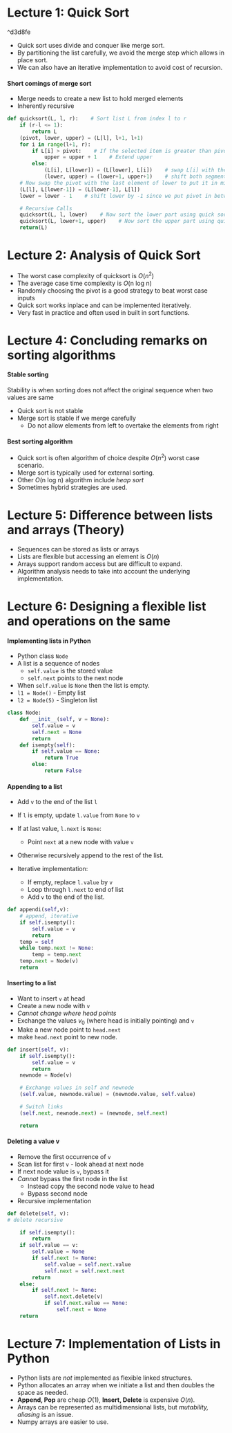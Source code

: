 # Lecture 1: Quick Sort

^d3d8fe

- Quick sort uses divide and conquer like merge sort.
- By partitioning the list carefully, we avoid the merge step which allows in place sort.
- We can also have an iterative implementation to avoid cost of recursion.

#### Short comings of merge sort

- Merge needs to create a new list to hold merged elements
- Inherently recursive

```python
def quicksort(L, l, r):    # Sort list L from index l to r
	if (r-l <= 1):
		return L
	(pivot, lower, upper) = (L[l], l+1, l+1)
	for i in range(l+1, r):
		if L[i] > pivot:    # If the selected item is greater than pivot
			upper = upper + 1    # Extend upper
		else:
			(L[i], L[lower]) = (L[lower], L[i])    # swap L[i] with the start of upper segment.
			(lower, upper) = (lower+1, upper+1)    # shift both segments b 1
	# Now swap the pivot with the last element of lower to put it in middle
	(L[l], L[lower-1]) = (L[lower-1], L[l])
	lower = lower - 1    # shift lower by -1 since we put pivot in between

	# Recursive Calls
	quicksort(L, l, lower)    # Now sort the lower part using quick sort
	quicksort(L, lower+1, upper)    # Now sort the upper part using quick sort
	return(L)
```

# Lecture 2: Analysis of Quick Sort

- The worst case complexity of quicksort is $O(n^2)$
- The average case time complexity is $O$(n log n)
- Randomly choosing the pivot is a good strategy to beat worst case inputs
- Quick sort works inplace and can be implemented iteratively.
- Very fast in practice and often used in built in sort functions.

# Lecture 4: Concluding remarks on sorting algorithms

#### Stable sorting
Stability is when sorting does not affect the original sequence when two values are same

- Quick sort is not stable
-  Merge sort is stable if we merge carefully
	- Do not allow elements from left to overtake the elements from right

#### Best sorting algorithm
- Quick sort is often algorithm of choice despite $O(n^2)$ worst case scenario.
- Merge sort is typically used for external sorting.
- Other $O$(n log n) algorithm include *heap sort*
- Sometimes hybrid strategies are used.

# Lecture 5: Difference between lists and arrays (Theory)

- Sequences can be stored as lists or arrays
- Lists are flexible but accessing an element is $O(n)$
- Arrays support random access but are difficult to expand.
- Algorithm analysis needs to take into account the underlying implementation.

# Lecture 6: Designing a flexible list and operations on the same

#### Implementing lists in Python

- Python class `Node`
- A list is a sequence of nodes
	- `self.value` is the stored value
	- `self.next` points to the next node
- When `self.value` is `None` then the list is empty.
- `l1 = Node()` - Empty list
- `l2 = Node(5)` - Singleton list

```Python
class Node:
	def __init__(self, v = None):
		self.value = v
		self.next = None
		return
	def isempty(self):
		if self.value == None:
			return True
		else:
			return False
```

#### Appending to a list

- Add `v` to the end of the list `l`
- If `l` is empty, update `l.value` from `None` to `v`
- If at last value, `l.next` is `None`:
	- Point `next` at a new node with value `v`
- Otherwise recursively append to the rest of the list.

- Iterative implementation:
	- If empty, replace `l.value` by `v`
	- Loop through `l.next` to end of list
	- Add `v` to the end of the list.

```Python
def appendi(self,v):
	# append, iterative
	if self.isempty():
		self.value = v
		return
	temp = self
	while temp.next != None:
		temp = temp.next
	temp.next = Node(v)
	return
```

#### Inserting to a list

- Want to insert `v` at head
- Create a new node with `v`
- *Cannot change where head points*
- Exchange the values $v_0$ (where head is initially pointing) and `v`
- Make a new node point to `head.next`
- make `head.next` point to new node.

```Python
def insert(self, v):
	if self.isempty():
		self.value = v
		return
	newnode = Node(v)

	# Exchange values in self and newnode
	(self.value, newnode.value) = (newnode.value, self.value)

	# Switch links
	(self.next, newnode.next) = (newnode, self.next)

	return
```


#### Deleting a value v

- Remove the first occurrence of `v`
- Scan list for first `v` - look ahead at next node
- If next node value is `v`, bypass it
- *Cannot* bypass the first node in the list
	- Instead copy the second node value to head
	- Bypass second node
- Recursive implementation

```Python
def delete(self, v):
# delete recursive

	if self.isempty():
		return
	if self.value == v:
		self.value = None
		if self.next != None:
			self.value = self.next.value
			self.next = self.next.next
		return
	else:
		if self.next != None:
			self.next.delete(v)
			if self.next.value == None:
				self.next = None
	return
```


# Lecture 7: Implementation of Lists in Python

- Python lists are *not* implemented as flexible linked structures.
- Python allocates an array when we initiate a list and then doubles the space as needed.
- **Append, Pop** are cheap $O(1)$, **Insert, Delete** is expensive $O(n)$.
- Arrays can be represented as multidimensional lists, but *mutability, aliasing* is an issue.
- Numpy arrays are easier to use.

